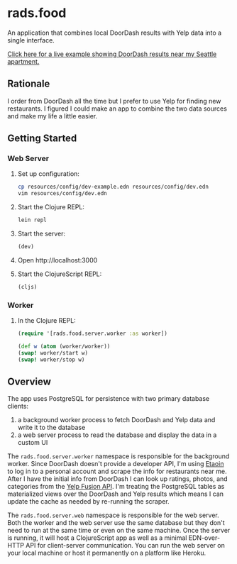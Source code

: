 # rads.food

An application that combines local DoorDash results with Yelp data into a single interface.

[Click here for a live example showing DoorDash results near my Seattle apartment.](https://food.rads.world)

## Rationale

I order from DoorDash all the time but I prefer to use Yelp for finding new restaurants. I figured I could make an app to combine the two data sources and make my life a little easier.

## Getting Started

### Web Server

1. Set up configuration:

   ```sh
   cp resources/config/dev-example.edn resources/config/dev.edn
   vim resources/config/dev.edn
   ```

1. Start the Clojure REPL:

    ```sh
    lein repl
    ```

2. Start the server:

    ```clojure
    (dev)
    ```

3. Open http://localhost:3000

4. Start the ClojureScript REPL:

    ```clojure
    (cljs)
    ```

### Worker

1. In the Clojure REPL:

   ```clojure
   (require '[rads.food.server.worker :as worker])

   (def w (atom (worker/worker))
   (swap! worker/start w)
   (swap! worker/stop w)
   ```

## Overview

The app uses PostgreSQL for persistence with two primary database clients:

1. a background worker process to fetch DoorDash and Yelp data and write it to the database
2. a web server process to read the database and display the data in a custom UI

The `rads.food.server.worker` namespace is responsible for the background worker. Since DoorDash doesn't provide a developer API, I'm using [Etaoin][etaoin] to log in to a personal account and scrape the info for restaurants near me. After I have the initial info from DoorDash I can look up ratings, photos, and categories from the [Yelp Fusion API][yelp-fusion]. I'm treating the PostgreSQL tables as materialized views over the DoorDash and Yelp results which means I can update the cache as needed by re-running the scraper.

The `rads.food.server.web` namespace is responsible for the web server. Both the worker and the web server use the same database but they don't need to run at the same time or even on the same machine. Once the server is running, it will host a ClojureScript app as well as a minimal EDN-over-HTTP API for client-server communication. You can run the web server on your local machine or host it permanently on a platform like Heroku.

[etaoin]: https://github.com/igrishaev/etaoin
[yelp-fusion]: https://www.yelp.com/developers/documentation/v3